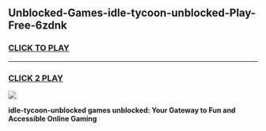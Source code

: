 
## Unblocked-Games-idle-tycoon-unblocked-Play-Free-6zdnk
<h3>
<a href="https://premium76.site?title=idle-tycoon-unblocked&ref=21A">CLICK TO PLAY</a></h3>
<hr>

<h3>
<a href="https://premium76.site?title=idle-tycoon-unblocked&ref=21A">CLICK 2 PLAY</a>
  
</h3>

<a href="https://premium76.site?title=idle-tycoon-unblocked&ref=21A"><img src="https://clearcache.store/games.png"></a>


**idle-tycoon-unblocked games unblocked: Your Gateway to Fun and Accessible Online Gaming**
